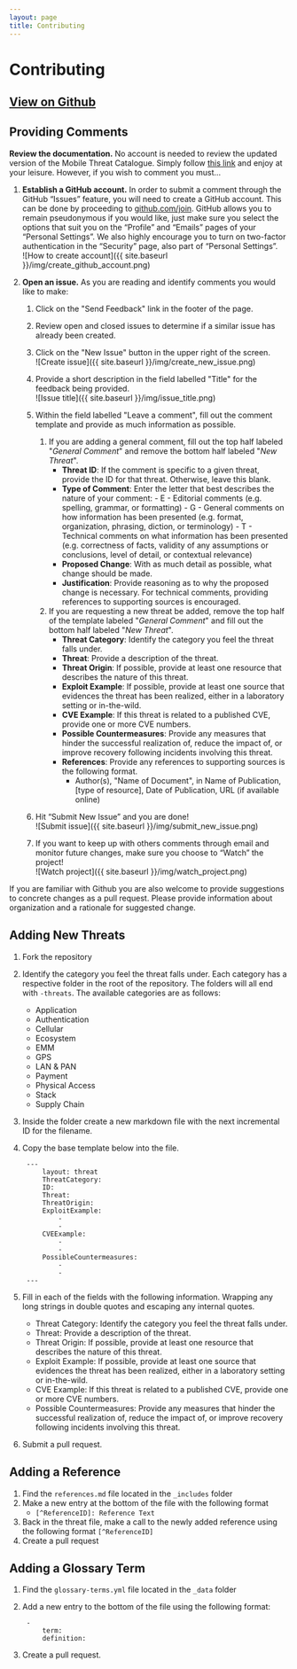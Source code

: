 ```yaml
---
layout: page
title: Contributing
---
```


# Contributing

## 	[View on Github](#)

## Providing Comments

**Review the documentation.** No account is needed to review the updated version of the Mobile Threat Catalogue. Simply follow [this link](#) and enjoy at your leisure. However, if you wish to comment you must…

1. **Establish a GitHub account.** In order to submit a comment through the GitHub “Issues” feature, you will need to create a GitHub account. This can be done by proceeding to [github.com/join](https://github.com/join). GitHub allows you to remain pseudonymous if you would like, just make sure you select the options that suit you on the “Profile” and “Emails” pages of your “Personal Settings”.  We also highly encourage you to turn on two-factor authentication in the “Security” page, also part of “Personal Settings”.  
  ![How to create account]({{ site.baseurl }}/img/create_github_account.png)

2. **Open an issue.** As you are reading and identify comments you would like to make:

    1. Click on the "Send Feedback" link in the footer of the page.

    2. Review open and closed issues to determine if a similar issue has already been created.

    3. Click on the "New Issue" button in the upper right of the screen.  
    ![Create issue]({{ site.baseurl }}/img/create_new_issue.png)

    4. Provide a short description in the field labelled "Title" for the feedback being provided.  
    ![Issue title]({{ site.baseurl }}/img/issue_title.png)

    5. Within the field labelled "Leave a comment", fill out the comment template and provide as much information as possible.
        1. If you are adding a general comment, fill out the top half labeled "_General Comment_" and remove the bottom half labeled "_New Threat_".
            - **Threat ID**: If the comment is specific to a given threat, provide the ID for that threat. Otherwise, leave this blank.
            - **Type of Comment**: Enter the letter that best describes the nature of your comment:
                    - E - Editorial comments (e.g. spelling, grammar, or formatting)
                    - G - General comments on how information has been presented (e.g. format, organization, phrasing, diction, or terminology)
                    - T - Technical comments on what information has been presented (e.g. correctness of facts, validity of any assumptions or conclusions, level of detail, or contextual relevance)
            - **Proposed Change**: With as much detail as possible, what change should be made.
            - **Justification**: Provide reasoning as to why the proposed change is necessary. For technical comments, providing references to supporting sources is encouraged.
        2. If you are requesting a new threat be added, remove the top half of the template labeled "_General Comment_" and fill out the bottom half labeled "_New Threat_".
            - **Threat Category**: Identify the category you feel the threat falls under.
            - **Threat**: Provide a description of the threat.
            - **Threat Origin**: If possible, provide at least one resource that describes the nature of this threat.
            - **Exploit Example**: If possible, provide at least one source that evidences the threat has been realized, either in a laboratory setting or in-the-wild.
            - **CVE Example**: If this threat is related to a published CVE, provide one or more CVE numbers.
            - **Possible Countermeasures**: Provide any measures that hinder the successful realization of, reduce the impact of, or improve recovery following incidents involving this threat.
            - **References**: Provide any references to supporting sources is the following format.
                - Author(s), "Name of Document", in Name of Publication, [type of resource], Date of Publication, URL (if available online)


    6. Hit “Submit New Issue” and you are done!  
    ![Submit issue]({{ site.baseurl }}/img/submit_new_issue.png)

    7. If you want to keep up with others comments through email and monitor future changes, make sure you choose to “Watch” the project!  
    ![Watch project]({{ site.baseurl }}/img/watch_project.png)

If you are familiar with Github you are also welcome to provide suggestions to concrete changes as a pull request. Please provide information about organization and a rationale for suggested change.


## Adding New Threats
1. Fork the repository
2. Identify the category you feel the threat falls under. Each category has a respective folder in the root of the repository. The folders will all end with ``-threats``. The available categories are as follows:
    - Application
    - Authentication
    - Cellular
    - Ecosystem
    - EMM
    - GPS
    - LAN & PAN
    - Payment
    - Physical Access
    - Stack
    - Supply Chain
3. Inside the folder create a new markdown file with the next incremental ID for the filename.
4. Copy the base template below into the file.

        ---
            layout: threat
            ThreatCategory:
            ID:
            Threat:
            ThreatOrigin:
            ExploitExample:
                -
                -
            CVEExample:
                -
                -
            PossibleCountermeasures:
                -
                -
        ---

5. Fill in each of the fields with the following information. Wrapping any long strings in double quotes and escaping any internal quotes.
    - Threat Category: Identify the category you feel the threat falls under.
    - Threat: Provide a description of the threat.
    - Threat Origin: If possible, provide at least one resource that describes the nature of this threat.
    - Exploit Example: If possible, provide at least one source that evidences the threat has been realized, either in a laboratory setting or in-the-wild.
    - CVE Example: If this threat is related to a published CVE, provide one or more CVE numbers.
    - Possible Countermeasures: Provide any measures that hinder the successful realization of, reduce the impact of, or improve recovery following incidents involving this threat.
6. Submit a pull request.


## Adding a Reference
1. Find the ``references.md`` file located in the ``_includes`` folder
2. Make a new entry at the bottom of the file with the following format
    - ``[^ReferenceID]: Reference Text``
3. Back in the threat file, make a call to the newly added reference using the following format ``[^ReferenceID]``
4. Create a pull request


## Adding a Glossary Term
1. Find the ``glossary-terms.yml`` file located in the ``_data`` folder
2. Add a new entry to the bottom of the file using the following format:

        -
            term:
            definition:

3. Create a pull request.
